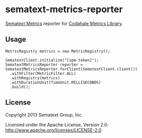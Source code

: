 sematext-metrics-reporter
====

[Sematext Metrics](http://github.com/sematext/sematext-metrics) reporter for [Codahale Metrics Library](http://metrics.codahale.com/).

## Usage

    MetricRegistry metrics = new MetricRegistry();

    SematextClient.initialize("[spm-token]");
    SematextMetricsReporter reporter = SematextMetricsReporter.forClient(SematextClient.client())
      .withFilter(MetricFilter.ALL)
      .withRegistry(metrics)
      .withDurationUnit(TimeUnit.MILLISECONDS)
      .build();

## License

Copyright 2013 Sematext Group, Inc.

Licensed under the Apache License, Version 2.0: http://www.apache.org/licenses/LICENSE-2.0
